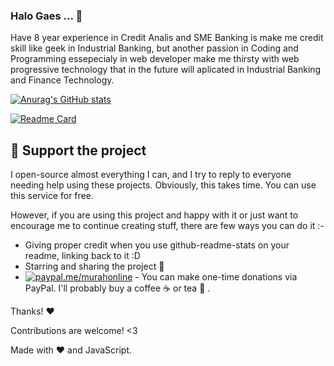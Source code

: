 ### Halo Gaes ...  👋
Have 8 year experience in Credit Analis and SME Banking is make me credit skill like geek in Industrial Banking, but another passion in Coding and Programming essepecialy in web developer make me thirsty with web progressive technology that in the future will aplicated in Industrial Banking and Finance Technology. 

[![Anurag's GitHub stats](https://github-readme-stats.vercel.app/api/pin/?username=dennyrwa&show_icons=true&theme=radical)](https://github.com/dennyrwa/dennyrwa)

[![Readme Card](https://github-readme-stats.vercel.app/api/pin/?username=dennyrwa&repo=blogger-blank-template)](https://github.com/dennyrwa/blogger-blank-template)


## :sparkling_heart: Support the project

I open-source almost everything I can, and I try to reply to everyone needing help using these projects. Obviously,
this takes time. You can use this service for free.

However, if you are using this project and happy with it or just want to encourage me to continue creating stuff, there are few ways you can do it :-

- Giving proper credit when you use github-readme-stats on your readme, linking back to it :D
- Starring and sharing the project :rocket:
- [![paypal.me/murahonline](https://ionicabizau.github.io/badges/paypal.svg)](https://paypal.me/murahonline) - You can make one-time donations via PayPal. I'll probably buy a coffee :coffee: or tea :tea: .

Thanks! :heart:

Contributions are welcome! <3

Made with :heart: and JavaScript.




<!--
**dennyrwa/dennyrwa** is a ✨ _special_ ✨ repository because its `README.md` (this file) appears on your GitHub profile.

Here are some ideas to get you started:

- 🔭 I’m currently working on ...
- 🌱 I’m currently learning ...
- 👯 I’m looking to collaborate on ...
- 🤔 I’m looking for help with ...
- 💬 Have 8 year experience in Credit Analis and SME Banking is make me credit skill like geek in Industrial Banking, but another passion in Coding and Programming essepecialy in web developer make me thirsty with web progressive technology that in the future will aplicated in Industrial Banking and Finance Technology. 
- 📫 How to reach me: ...
- 😄 Pronouns: ...
- ⚡ Fun fact: ...
-->

